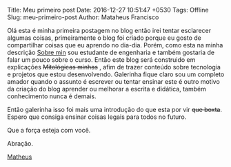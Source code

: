 Title: Meu primeiro post
Date: 2016-12-27 10:51:47 +0530
Tags: Offline
Slug: meu-primeiro-post
Author: Mataheus Francisco


Olá esta é minha primeira postagem no blog então irei tentar esclarecer algumas coisas, primeiramente 
o blog foi criado porque eu gosto de compartilhar coisas que eu aprendo no dia-dia. Porém, como esta na minha descrição [Sobre min][sobre-min] sou estudante de engenharia e também gostaria de falar um pouco sobre o curso.
Então este blog será construido em explicações <strike>Mitológicas minhas</strike> , afim de trazer conteúdo sobre tecnologia e projetos que estou desenvolvendo.
Galerinha fique claro sou  um completo amador quando o assunto é escrever ou tentar ensinar este é outro motivo  da criação do blog aprender ou melhorar a escrita  e didática, também conhecimento nunca é demais.


Então galerinha isso foi mais uma introdução do que esta por vir <strike>que boxta</strike>. Espero que consiga ensinar coisas legais para todos no futuro.

<p>Que a força esteja com você.</p>
Abração.


[Matheus][mat]




[jekyll-docs]: http://jekyllrb.com/docs/home
[jekyll-gh]:   https://github.com/jekyll/jekyll
[jekyll-talk]: https://talk.jekyllrb.com/
[explicacao-sobre-jekyll]: https://willianjusten.com.br/perguntas-e-respostas-jekyll/
[sobre-min]: /about
[mat]:  https://www.facebook.com/matheusfranciscobatistamachado
